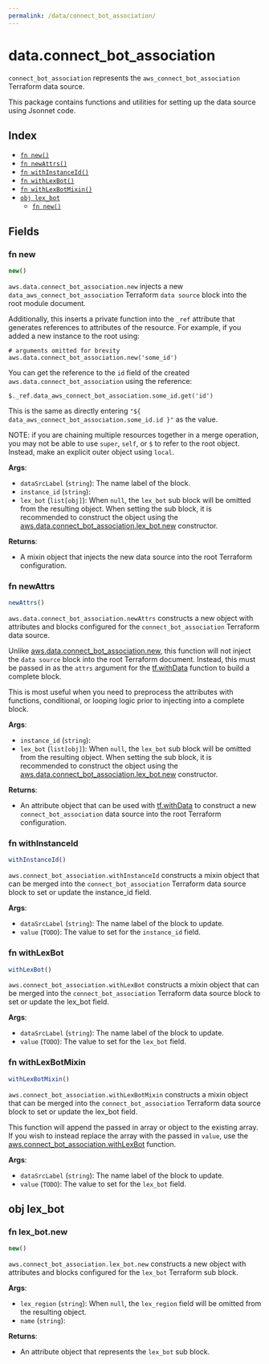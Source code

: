```yaml
---
permalink: /data/connect_bot_association/
---
```


# data.connect_bot_association

`connect_bot_association` represents the `aws_connect_bot_association` Terraform data source.



This package contains functions and utilities for setting up the data source using Jsonnet code.


## Index

* [`fn new()`](#fn-new)
* [`fn newAttrs()`](#fn-newattrs)
* [`fn withInstanceId()`](#fn-withinstanceid)
* [`fn withLexBot()`](#fn-withlexbot)
* [`fn withLexBotMixin()`](#fn-withlexbotmixin)
* [`obj lex_bot`](#obj-lex_bot)
  * [`fn new()`](#fn-lex_botnew)

## Fields

### fn new

```ts
new()
```


`aws.data.connect_bot_association.new` injects a new `data_aws_connect_bot_association` Terraform `data source`
block into the root module document.

Additionally, this inserts a private function into the `_ref` attribute that generates references to attributes of the
resource. For example, if you added a new instance to the root using:

    # arguments omitted for brevity
    aws.data.connect_bot_association.new('some_id')

You can get the reference to the `id` field of the created `aws.data.connect_bot_association` using the reference:

    $._ref.data_aws_connect_bot_association.some_id.get('id')

This is the same as directly entering `"${ data_aws_connect_bot_association.some_id.id }"` as the value.

NOTE: if you are chaining multiple resources together in a merge operation, you may not be able to use `super`, `self`,
or `$` to refer to the root object. Instead, make an explicit outer object using `local`.

**Args**:
  - `dataSrcLabel` (`string`): The name label of the block.
  - `instance_id` (`string`): 
  - `lex_bot` (`list[obj]`):  When `null`, the `lex_bot` sub block will be omitted from the resulting object. When setting the sub block, it is recommended to construct the object using the [aws.data.connect_bot_association.lex_bot.new](#fn-connectbotassociationlexbotnew) constructor.

**Returns**:
- A mixin object that injects the new data source into the root Terraform configuration.


### fn newAttrs

```ts
newAttrs()
```


`aws.data.connect_bot_association.newAttrs` constructs a new object with attributes and blocks configured for the `connect_bot_association`
Terraform data source.

Unlike [aws.data.connect_bot_association.new](#fn-connectbotassociationnew), this function will not inject the `data source`
block into the root Terraform document. Instead, this must be passed in as the `attrs` argument for the
[tf.withData](https://github.com/tf-libsonnet/core/tree/main/docs#fn-withdata) function to build a complete block.

This is most useful when you need to preprocess the attributes with functions, conditional, or looping logic prior to
injecting into a complete block.

**Args**:
  - `instance_id` (`string`): 
  - `lex_bot` (`list[obj]`):  When `null`, the `lex_bot` sub block will be omitted from the resulting object. When setting the sub block, it is recommended to construct the object using the [aws.data.connect_bot_association.lex_bot.new](#fn-connectbotassociationlexbotnew) constructor.

**Returns**:
  - An attribute object that can be used with [tf.withData](https://github.com/tf-libsonnet/core/tree/main/docs#fn-withdata) to construct a new `connect_bot_association` data source into the root Terraform configuration.


### fn withInstanceId

```ts
withInstanceId()
```

`aws.connect_bot_association.withInstanceId` constructs a mixin object that can be merged into the `connect_bot_association`
Terraform data source block to set or update the instance_id field.



**Args**:
  - `dataSrcLabel` (`string`): The name label of the block to update.
  - `value` (`TODO`): The value to set for the `instance_id` field.


### fn withLexBot

```ts
withLexBot()
```

`aws.connect_bot_association.withLexBot` constructs a mixin object that can be merged into the `connect_bot_association`
Terraform data source block to set or update the lex_bot field.



**Args**:
  - `dataSrcLabel` (`string`): The name label of the block to update.
  - `value` (`TODO`): The value to set for the `lex_bot` field.


### fn withLexBotMixin

```ts
withLexBotMixin()
```

`aws.connect_bot_association.withLexBotMixin` constructs a mixin object that can be merged into the `connect_bot_association`
Terraform data source block to set or update the lex_bot field.

This function will append the passed in array or object to the existing array. If you wish
to instead replace the array with the passed in `value`, use the [aws.connect_bot_association.withLexBot](TODO)
function.


**Args**:
  - `dataSrcLabel` (`string`): The name label of the block to update.
  - `value` (`TODO`): The value to set for the `lex_bot` field.


## obj lex_bot



### fn lex_bot.new

```ts
new()
```


`aws.connect_bot_association.lex_bot.new` constructs a new object with attributes and blocks configured for the `lex_bot`
Terraform sub block.



**Args**:
  - `lex_region` (`string`):  When `null`, the `lex_region` field will be omitted from the resulting object.
  - `name` (`string`): 

**Returns**:
  - An attribute object that represents the `lex_bot` sub block.
